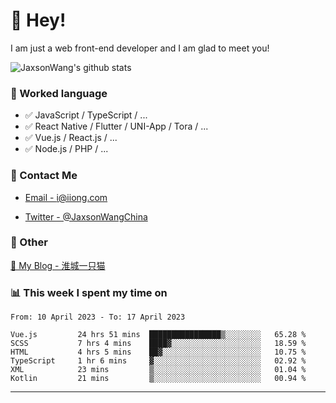 # 👋 Hey!

I am just a web front-end developer and I am glad to meet you!

![JaxsonWang's github stats](https://github-readme-stats.vercel.app/api?username=JaxsonWang&&show_icons=true&&title_color=1abc9c&&icon_color=1abc9c)


### 📝 Worked language

- ✅ JavaScript / TypeScript / ...
- ✅ React Native / Flutter / UNI-App / Tora / ...
- ✅ Vue.js / React.js / ...
- ✅ Node.js / PHP / ...

### 📮 Contact Me

- [Email - i@iiong.com](mailto:i@iiong.com)

- [Twitter - @JaxsonWangChina](https://twitter.com/JaxsonWangChina)

### 🤪 Other

[📌 My Blog - 淮城一只猫](https://iiong.com)

### 📊 This week I spent my time on

<!--START_SECTION:waka-->

```text
From: 10 April 2023 - To: 17 April 2023

Vue.js         24 hrs 51 mins  ████████████████▒░░░░░░░░   65.28 %
SCSS           7 hrs 4 mins    ████▓░░░░░░░░░░░░░░░░░░░░   18.59 %
HTML           4 hrs 5 mins    ██▓░░░░░░░░░░░░░░░░░░░░░░   10.75 %
TypeScript     1 hr 6 mins     ▓░░░░░░░░░░░░░░░░░░░░░░░░   02.92 %
XML            23 mins         ▒░░░░░░░░░░░░░░░░░░░░░░░░   01.04 %
Kotlin         21 mins         ▒░░░░░░░░░░░░░░░░░░░░░░░░   00.94 %
```

<!--END_SECTION:waka-->

---
